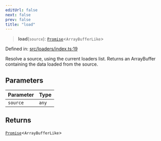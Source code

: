 ```yaml
---
editUrl: false
next: false
prev: false
title: "load"
---
```


> **load**(`source`): [`Promise`](https://developer.mozilla.org/docs/Web/JavaScript/Reference/Global_Objects/Promise)\<`ArrayBufferLike`\>

Defined in: [src/loaders/index.ts:19](https://github.com/jaames/flipnote.js/blob/24e772733243f115c3848537efabe6ee9020ad63/src/loaders/index.ts#L19)

Resolve a source, using the current loaders list.
Returns an ArrayBuffer containing the data loaded from the source.

## Parameters

| Parameter | Type |
| :------ | :------ |
| `source` | `any` |

## Returns

[`Promise`](https://developer.mozilla.org/docs/Web/JavaScript/Reference/Global_Objects/Promise)\<`ArrayBufferLike`\>
